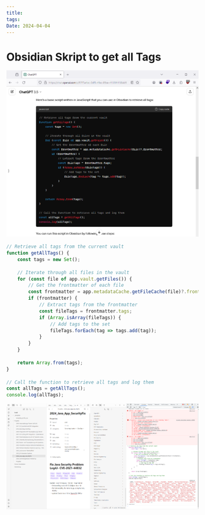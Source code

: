 ```yaml
---
title: 
tags: 
Date: 2024-04-04
---
```



# Obsidian Skript to get all Tags 

![](../_asset/2024-04-04_obsidian%20Script_image_1.png)


```javascript
// Retrieve all tags from the current vault
function getAllTags() {
    const tags = new Set();

    // Iterate through all files in the vault
    for (const file of app.vault.getFiles()) {
        // Get the frontmatter of each file
        const frontmatter = app.metadataCache.getFileCache(file)?.frontmatter;
        if (frontmatter) {
            // Extract tags from the frontmatter
            const fileTags = frontmatter.tags;
            if (Array.isArray(fileTags)) {
                // Add tags to the set
                fileTags.forEach(tag => tags.add(tag));
            }
        }
    }

    return Array.from(tags);
}

// Call the function to retrieve all tags and log them
const allTags = getAllTags();
console.log(allTags);
```

![](../_asset/2024-04-04_obsidian%20Script_image_2.png)

# 